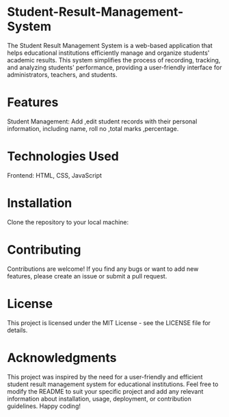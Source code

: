 # Student-Result-Management-System
The Student Result Management System is a web-based application that helps educational institutions efficiently manage and organize students' academic results. This system simplifies the process of recording, tracking, and analyzing students' performance, providing a user-friendly interface for administrators, teachers, and students.

# Features
Student Management: Add ,edit  student records with their personal information, including name, roll no ,total marks ,percentage.

# Technologies Used
Frontend: HTML, CSS, JavaScript

# Installation
Clone the repository to your local machine:

# Contributing
Contributions are welcome! If you find any bugs or want to add new features, please create an issue or submit a pull request.

# License
This project is licensed under the MIT License - see the LICENSE file for details.

# Acknowledgments
This project was inspired by the need for a user-friendly and efficient student result management system for educational institutions.
Feel free to modify the README to suit your specific project and add any relevant information about installation, usage, deployment, or contribution guidelines. Happy coding!
